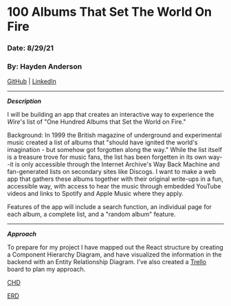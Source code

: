 # 100 Albums That Set The World On Fire

### Date: 8/29/21

### By: Hayden Anderson

[GitHub](https://github.com/hayden707) | [LinkedIn](https://www.linkedin.com/in/hayden-anderson-909/)

---

**_Description_**

I will be building an app that creates an interactive way to experience the _Wire_'s list of "One Hundred Albums that Set the World on Fire."

Background: In 1999 the British magazine of underground and experimental music created a list of albums that "should have ignited the world's imagination - but somehow got forgotten along the way." While the list itself is a treasure trove for music fans, the list has been forgetten in its own way--it is only accessible through the Internet Archive's Way Back Machine and fan-generated lists on secondary sites like Discogs. I want to make a web app that gathers these albums together with their original write-ups in a fun, accessible way, with access to hear the music through embedded YouTube videos and links to Spotify and Apple Music where they apply.

Features of the app will include a search function, an individual page for each album, a complete list, and a "random album" feature.

---

**_Approach_**

To prepare for my project I have mapped out the React structure by creating a Component Hierarchy Diagram, and have visualized the information in the backend with an Entity Relationship Diagram. I've also created a [Trello](https://trello.com/b/K74eYUEB/100-albums) board to plan my approach.

[CHD](https://lucid.app/lucidchart/1083ae77-833e-4833-9cab-710206f75274/edit?page=0_0#)

[ERD](https://lucid.app/lucidchart/efadc760-a18a-46aa-8d38-3940077d19f8/edit?beaconFlowId=D4A4C6AE5140E955&page=0_0#)
